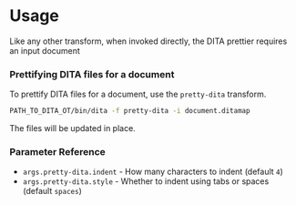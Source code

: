 <h1>Usage</h1>

Like any other transform, when invoked directly, the DITA prettier requires an input document

### Prettifying DITA files for a document

To prettify DITA files for a document, use the `pretty-dita` transform.

```bash
PATH_TO_DITA_OT/bin/dita -f pretty-dita -i document.ditamap
```

The files will be updated in place.

### Parameter Reference

-   `args.pretty-dita.indent` - How many characters to indent (default `4`)
-   `args.pretty-dita.style` - Whether to indent using tabs or spaces (default `spaces`)
